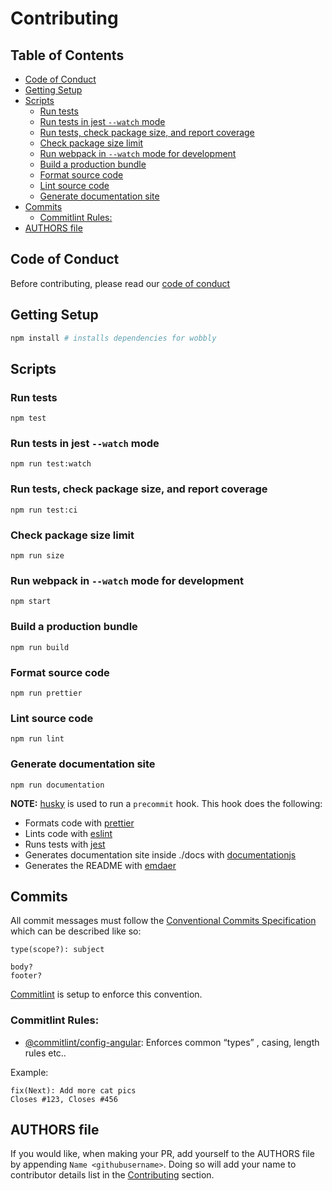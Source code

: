<!--
  This file was generated by emdaer

  Its template can be found at .emdaer/CONTRIBUTING.emdaer.md
-->

# Contributing

## Table of Contents

<!-- toc -->

* [Code of Conduct](#code-of-conduct)
* [Getting Setup](#getting-setup)
* [Scripts](#scripts)
  * [Run tests](#run-tests)
  * [Run tests in jest `--watch` mode](#run-tests-in-jest---watch-mode)
  * [Run tests, check package size, and report coverage](#run-tests-check-package-size-and-report-coverage)
  * [Check package size limit](#check-package-size-limit)
  * [Run webpack in `--watch` mode for development](#run-webpack-in---watch-mode-for-development)
  * [Build a production bundle](#build-a-production-bundle)
  * [Format source code](#format-source-code)
  * [Lint source code](#lint-source-code)
  * [Generate documentation site](#generate-documentation-site)
* [Commits](#commits)
  * [Commitlint Rules:](#commitlint-rules)
* [AUTHORS file](#authors-file)

<!-- tocstop -->

## Code of Conduct

Before contributing, please read our [code of conduct](./CODE_OF_CONDUCT.md)

## Getting Setup

```sh
npm install # installs dependencies for wobbly
```

## Scripts

### Run tests

`npm test`

### Run tests in jest `--watch` mode

`npm run test:watch`

### Run tests, check package size, and report coverage

`npm run test:ci`

### Check package size limit

`npm run size`

### Run webpack in `--watch` mode for development

`npm start`

### Build a production bundle

`npm run build`

### Format source code

`npm run prettier`

### Lint source code

`npm run lint`

### Generate documentation site

`npm run documentation`

**NOTE:** [husky](https://github.com/typicode/husky) is used to run a `precommit` hook. This hook does the following:

* Formats code with [prettier](https://github.com/prettier/prettier)
* Lints code with [eslint](https://github.com/eslint/eslint)
* Runs tests with [jest](https://github.com/facebook/jest)
* Generates documentation site inside ./docs with [documentationjs](documentation.js.org)
* Generates the README with [emdaer](emdaer.me)

## Commits

All commit messages must follow the [Conventional Commits Specification](https://conventionalcommits.org/) which can be described like so:

```
type(scope?): subject

body?
footer?
```

[Commitlint](https://github.com/marionebl/commitlint) is setup to enforce this convention.

### Commitlint Rules:

* [@commitlint/config-angular](https://github.com/marionebl/commitlint/tree/master/@commitlint/config-angular#rules): Enforces common &#8220;types&#8221; , casing, length rules etc..

Example:

```
fix(Next): Add more cat pics
Closes #123, Closes #456
```

## AUTHORS file

If you would like, when making your PR, add yourself to the AUTHORS file by appending `Name <githubusername>`. Doing so will add your name to contributor details list in the [Contributing](https://github.com/infiniteluke/wobbly#contributing) section.



